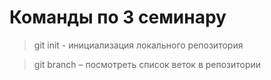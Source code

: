 # Команды по 3 семинару
> git init - инициализация локального репозитория

> git branch – посмотреть список веток в репозитории